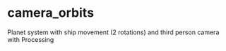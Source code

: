 # camera_orbits
Planet system with ship movement (2 rotations) and third person camera with Processing
